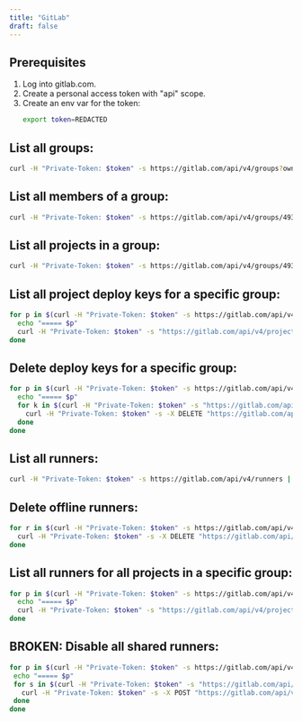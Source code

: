 ```yaml
---
title: "GitLab"
draft: false
---
```

## Prerequisites

1. Log into gitlab.com.
1. Create a personal access token with "api" scope.
1. Create an env var for the token:
   ```bash
   export token=REDACTED
   ```

## List all groups:

```bash
curl -H "Private-Token: $token" -s https://gitlab.com/api/v4/groups?owned=true | jq .
```

## List all members of a group:

```bash
curl -H "Private-Token: $token" -s https://gitlab.com/api/v4/groups/4934010/members
```

## List all projects in a group:

```bash
curl -H "Private-Token: $token" -s https://gitlab.com/api/v4/groups/4934010/projects | jq .
```

## List all project deploy keys for a specific group:

```bash
for p in $(curl -H "Private-Token: $token" -s https://gitlab.com/api/v4/groups/4934010/projects | jq .[].id); do
  echo "===== $p"
  curl -H "Private-Token: $token" -s "https://gitlab.com/api/v4/projects/${p}/deploy_keys" | jq .
done
```

## Delete deploy keys for a specific group:

```bash
for p in $(curl -H "Private-Token: $token" -s https://gitlab.com/api/v4/groups/4934010/projects | jq .[].id); do
  echo "===== $p"
  for k in $(curl -H "Private-Token: $token" -s "https://gitlab.com/api/v4/projects/${p}/deploy_keys" | jq .[].id); do
    curl -H "Private-Token: $token" -s -X DELETE "https://gitlab.com/api/v4/projects/${p}/deploy_keys/${k}"
  done
done
```

## List all runners:

```bash
curl -H "Private-Token: $token" -s https://gitlab.com/api/v4/runners | jq .
```

## Delete offline runners:

```bash
for r in $(curl -H "Private-Token: $token" -s https://gitlab.com/api/v4/runners?status=offline | jq .[].id); do
  curl -H "Private-Token: $token" -s -X DELETE "https://gitlab.com/api/v4/runners/${r}"
done
```

## List all runners for all projects in a specific group:

```bash
for p in $(curl -H "Private-Token: $token" -s https://gitlab.com/api/v4/groups/4934010/projects | jq .[].id); do
  echo "===== $p"
  curl -H "Private-Token: $token" -s "https://gitlab.com/api/v4/projects/${p}/runners" | jq .
done
```

## BROKEN: Disable all shared runners:

```bash
for p in $(curl -H "Private-Token: $token" -s https://gitlab.com/api/v4/groups/4934010/projects | jq .[].id); do
 echo "===== $p"
 for s in $(curl -H "Private-Token: $token" -s "https://gitlab.com/api/v4/projects/${p}/runners" | jq '.[] | select(.is_shared==true) | .id'); do
   curl -H "Private-Token: $token" -s -X POST "https://gitlab.com/api/v4/projects/${p}/runners/${s}" --form "active=false"
 done
done
```
